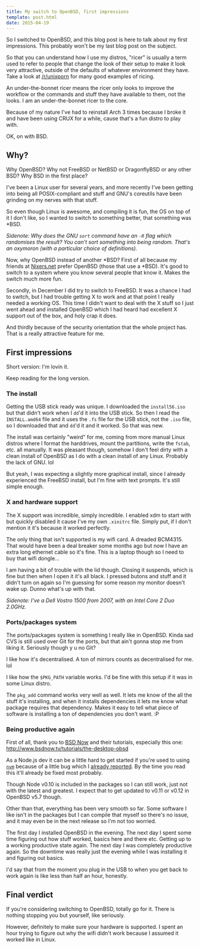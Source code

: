 ```yaml
---
title: My switch to OpenBSD, first impressions
template: post.html
date: 2015-04-19
---
```


So I switched to OpenBSD, and this blog post is here to talk about my first
impressions.  This probably won't be my last blog post on the subject.

So that you can understand how I use my distros, "ricer" is usually a term used
to refer to people that change the look of their setup to make it look very
attractive, outside of the defaults of whatever environment they have.  Take a
look at [/r/unixporn][r] for many good examples of ricing.

[r]: http://www.reddit.com/r/unixporn

An under-the-bonnet ricer means the ricer only looks to improve the workflow or
the commands and stuff they have available to them, not the looks.  I am an
under-the-bonnet ricer to the core.

Because of my nature I've had to reinstall Arch 3 times because I broke it and
have been using CRUX for a while, cause that's a fun distro to play with.

OK, on with BSD.

## Why?

Why OpenBSD?  Why not FreeBSD or NetBSD or DragonflyBSD or any other BSD?  Why
BSD in the first place?

I've been a Linux user for several years, and more recently I've been getting
into being all POSIX-compliant and stuff and GNU's coreutils have been grinding
on my nerves with that stuff.

So even though Linux is awesome, and compiling it is fun, the OS on top of it I
don't like, so I wanted to switch to something better, that something was *BSD.

_Sidenote: Why does the GNU `sort` command have an `-R` flag which *randomises*
the result?  You can't sort something into being random.  That's an oxymoron
(with a particular choice of definitions)._

Now, why OpenBSD instead of another *BSD?  First of all because my friends at
[Nixers.net][n] prefer OpenBSD (those that use a *BSD).  It's good to switch to
a system where you know several people that know it.  Makes the switch much more
fun.

[n]: http://nixers.net/

Secondly, in December I did try to switch to FreeBSD.  It was a chance I had to
switch, but I had trouble getting X to work and at that point I really needed a
working OS.  This time I didn't want to deal with the X stuff so I just went
ahead and installed OpenBSD which I had heard had excellent X support out of the
box, and holy crap it does.

And thirdly because of the security orientation that the whole project has.
That is a really attractive feature for me.

## First impressions

Short version: I'm lovin it.

Keep reading for the long version.

### The install

Getting the USB stick ready was unique.  I downloaded the `install56.iso` but
that didn't work when I `dd`'d it into the USB stick.  So then I read the
`INSTALL.amd64` file and it uses the `.fs` file for the USB stick, not the
`.iso` file, so I downloaded that and `dd`'d it and it worked.  So that was new.

The install was certainly "weird" for me, coming from more manual Linux distros
where I format the harddrives, mount the partitions, write the `fstab`, etc. all
manually.  It was pleasant though, somehow I don't feel dirty with a clean
install of OpenBSD as I do with a clean install of any Linux.  Probably the lack
of GNU.  lol

But yeah, I was expecting a slightly more graphical install, since I already
experienced the FreeBSD install, but I'm fine with text prompts.  It's still
simple enough.

### X and hardware support

The X support was incredible, simply incredible.  I enabled xdm to start with
but quickly disabled it cause I've my own `.xinitrc` file.  Simply put, if I
don't mention it it's because it worked perfectly.

The only thing that isn't supported is my wifi card.  A dreaded BCM4315.  That
would have been a deal breaker some months ago but now I have an extra long
ethernet cable so it's fine.  This is a laptop though so I need to buy that wifi
dongle...

I am having a bit of trouble with the lid though.  Closing it suspends, which is
fine but then when I open it it's all black.  I pressed butons and stuff and it
didn't turn on again so I'm guessing for some reason my monitor doesn't wake up.
Dunno what's up with that.

_Sidenote: I've a Dell Vostro 1500 from 2007, with an Intel Core 2 Duo 2.0GHz._

### Ports/packages system

The ports/packages system is something I really like in OpenBSD.  Kinda sad CVS
is still used over Git for the ports, but that ain't gonna stop me from liking
it.  Seriously though y u no Git?

I like how it's decentralised.  A ton of mirrors counts as decentralised for me.
lol

I like how the `$PKG_PATH` variable works.  I'd be fine with this setup if it
was in some Linux distro.

The `pkg_add` command works very well as well.  It lets me know of the all the
stuff it's installing, and when it installs dependencies it lets me know what
package requires that dependency.  Makes it easy to tell what piece of software
is installing a ton of dependencies you don't want.  :P

### Being productive again

First of all, thank you to [BSD Now][b] and their tutorials, especially this
one: http://www.bsdnow.tv/tutorials/the-desktop-obsd

[b]: http://www.bsdnow.tv/

As a Node.js dev it can be a little hard to get started if you're used to using
[`nvm`][nv] because of a little bug which I [already reported][gi].  By the time
you read this it'll already be fixed most probably.

[nv]: https://github.com/creationix/nvm
[gi]: https://github.com/creationix/nvm/issues/733

Though Node v0.10 is included in the packages so I can still work, just not with
the latest and greatest.  I expect that to get updated to v0.11 or v0.12 in
OpenBSD v5.7 though.

Other than that, everything has been very smooth so far.  Some software I like
isn't in the packages but I can compile that myself so there's no issue, and it
may even be in the next release so I'm not too worried.

The first day I installed OpenBSD in the evening.  The next day I spent some
time figuring out how stuff worked, basics here and there etc. Getting up to a
working productive state again.  The next day I was completely productive again.
So the downtime was really just the evening while I was installing it and
figuring out basics.

I'd say that from the moment you plug in the USB to when you get back to work
again is like less than half an hour, honestly.

## Final verdict

If you're considering switching to OpenBSD, totally go for it.  There is nothing
stopping you but yourself, like seriously.

However, definitely to make sure your hardware is supported.  I spent an hour
trying to figure out why the wifi didn't work because I assumed it worked like
in Linux.
